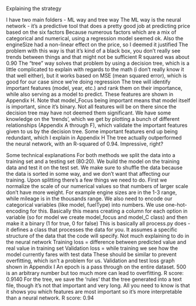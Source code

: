 Explaining the strategy

I have two main folders - ML way and tree way
The ML way is the neural network - it’s a predictive tool that does a pretty good job at predicting price based on the six factors
Because numerous factors which are a mix of categorical and numerical, using a regression model seemed ok. Also the engineSize had a non-linear effect on the price, so I deemed it justified
The problem with this way is that it’s kind of a black box, you don’t really see trends between things and that might not be sufficient
R squared was about 0.90
The “tree” way solves that problem by using a decision tree, which is a little complicated to explain with regards to the math (i don’t really know it that well either), but it works based on MSE (mean squared error), which is good for our case since we’re doing regression
The tree will identify important features (model, year, etc.) and rank them on their importance, while also serving as a model to predict. These features are shown in Appendix H. Note that model_Focus being important means that model itself is important, since it’s binary. Not all features will be on there since the decision tree may have not deemed them significant. 
We have some knowledge on the ‘trends’, which we get by plotting a bunch of different relationships (Appendix A through F), which validate the important features given to us by the decision tree. 
Some important features end up being redundant, which I explain in Appendix H
The tree actually outperformed the neural network, with an R-squared of 0.94. Impressive, right?

Some technical explanations
For both methods we split the data into a training set and a testing set (80:20). We build the model on the training data and test it on the test set. We make sure to shuffle the data because the data is sorted in some way, and we don’t want that affecting our training.
Upon splitting there’s a few things we need to do. First we normalize the scale of our numerical values so that numbers of larger scale don’t have more weight. For example engine sizes are in the 1-3 range, while mileage is in the thousands range. 
We also need to encode our categorical variables (like model, fuelType) into numbers. We use one-hot-encoding for this. Basically this means creating a column for each option in variable (so for model we create model_focus and model_C class) and then make it a binary (1 for true, 0 for false)
This is basically all process.py does - it defines a class that processes the data for you. It assumes a specific structure of the data that the code will specify. 
Not much explaining to do in the neural network
Training loss = difference between predicted value and real value in training set
Validation loss = while training we see how the model currently fares with test data
These should be similar to prevent overfitting, which isn’t a problem for us.
Validation and test loss graph shown in Appendix I
An epoch is a pass through on the entire dataset. 500 is an arbitrary number but too much more can lead to overfitting. 
R score: 0.9140
For the tree, we save the ‘rules’ that the tree generated into a text file, though it’s not that important and very long. All you need to know is that it shows you which features are most important so it’s more interpretable than a neural network. 
R score: 0.94
